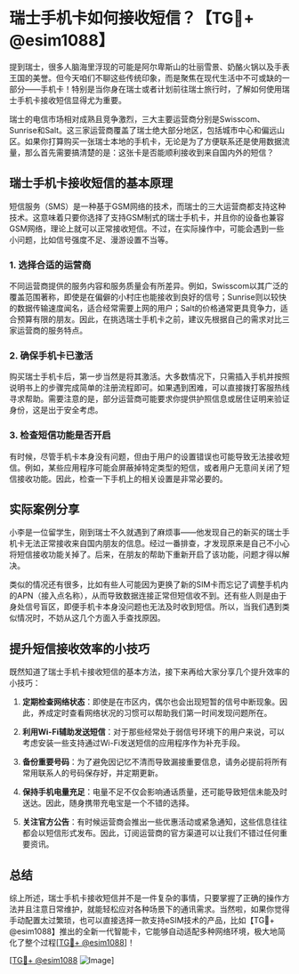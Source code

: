 # 瑞士手机卡如何接收短信？【TG💪+ @esim1088】

提到瑞士，很多人脑海里浮现的可能是阿尔卑斯山的壮丽雪景、奶酪火锅以及手表王国的美誉。但今天咱们不聊这些传统印象，而是聚焦在现代生活中不可或缺的一部分——手机卡！特别是当你身在瑞士或者计划前往瑞士旅行时，了解如何使用瑞士手机卡接收短信显得尤为重要。

瑞士的电信市场相对成熟且竞争激烈，三大主要运营商分别是Swisscom、Sunrise和Salt。这三家运营商覆盖了瑞士绝大部分地区，包括城市中心和偏远山区。如果你打算购买一张瑞士本地的手机卡，无论是为了方便联系还是使用数据流量，那么首先需要搞清楚的是：这张卡是否能顺利接收到来自国内外的短信？

## 瑞士手机卡接收短信的基本原理

短信服务（SMS）是一种基于GSM网络的技术，而瑞士的三大运营商都支持这种技术。这意味着只要你选择了支持GSM制式的瑞士手机卡，并且你的设备也兼容GSM网络，理论上就可以正常接收短信。不过，在实际操作中，可能会遇到一些小问题，比如信号强度不足、漫游设置不当等。

### 1. 选择合适的运营商

不同运营商提供的服务内容和服务质量会有所差异。例如，Swisscom以其广泛的覆盖范围著称，即使是在偏僻的小村庄也能接收到良好的信号；Sunrise则以较快的数据传输速度闻名，适合经常需要上网的用户；Salt的价格通常更具竞争力，适合预算有限的朋友。因此，在挑选瑞士手机卡之前，建议先根据自己的需求对比三家运营商的服务特点。

### 2. 确保手机卡已激活

购买瑞士手机卡后，第一步当然是将其激活。大多数情况下，只需插入手机并按照说明书上的步骤完成简单的注册流程即可。如果遇到困难，可以直接拨打客服热线寻求帮助。需要注意的是，部分运营商可能要求你提供护照信息或居住证明来验证身份，这是出于安全考虑。

### 3. 检查短信功能是否开启

有时候，尽管手机卡本身没有问题，但由于用户的设置错误也可能导致无法接收短信。例如，某些应用程序可能会屏蔽掉特定类型的短信，或者用户无意间关闭了短信接收功能。因此，检查一下手机上的相关设置是非常必要的。

## 实际案例分享

小李是一位留学生，刚到瑞士不久就遇到了麻烦事——他发现自己的新买的瑞士手机卡无法正常接收来自国内朋友的信息。经过一番排查，才发现原来是自己不小心将短信接收功能关掉了。后来，在朋友的帮助下重新开启了该功能，问题才得以解决。

类似的情况还有很多，比如有些人可能因为更换了新的SIM卡而忘记了调整手机内的APN（接入点名称），从而导致数据连接正常但短信收不到。还有些人则是由于身处信号盲区，即便手机卡本身没问题也无法及时收到短信。所以，当我们遇到类似情况时，不妨从这几个方面入手查找原因。

## 提升短信接收效率的小技巧

既然知道了瑞士手机卡接收短信的基本方法，接下来再给大家分享几个提升效率的小技巧：

1. **定期检查网络状态**：即使是在市区内，偶尔也会出现短暂的信号中断现象。因此，养成定时查看网络状况的习惯可以帮助我们第一时间发现问题所在。
   
2. **利用Wi-Fi辅助发送短信**：对于那些经常处于弱信号环境下的用户来说，可以考虑安装一些支持通过Wi-Fi发送短信的应用程序作为补充手段。

3. **备份重要号码**：为了避免因记忆不清而导致漏接重要信息，请务必提前将所有常用联系人的号码保存好，并定期更新。

4. **保持手机电量充足**：电量不足不仅会影响通话质量，还可能导致短信未能及时送达。因此，随身携带充电宝是一个不错的选择。

5. **关注官方公告**：有时候运营商会推出一些优惠活动或紧急通知，这些信息往往都会以短信形式发布。因此，订阅运营商的官方渠道可以让我们不错过任何重要资讯。

## 总结

综上所述，瑞士手机卡接收短信并不是一件复杂的事情，只要掌握了正确的操作方法并且注意日常维护，就能轻松应对各种场景下的通讯需求。当然啦，如果你觉得手动配置太过繁琐，也可以直接选择一款支持eSIM技术的产品，比如【TG💪+ @esim1088】推出的全新一代智能卡，它能够自动适配多种网络环境，极大地简化了整个过程[[TG💪+ @esim1088](https://t.me/s/esim1088)]！

[[TG💪+ @esim1088](https://t.me/s/esim1088) ![Image](https://i.postimg.cc/4NQfJmqS/Snipaste-2025-05-13-00-14-12.png)]